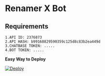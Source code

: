 # Renamer X Bot

## Requirements
    1.API ID: 2376873
    2.API HASH: b99168829590359c125d8c83b2ea449d
    3.CHATBASE TOKEN: .....
    4.BOT TOKEN: .....

<b>Easy Way to Deploy</b>

[![Deploy](https://www.herokucdn.com/deploy/button.svg)](https://heroku.com/deploy?template=https://github.com/sonicxbot/renamer-bot)
